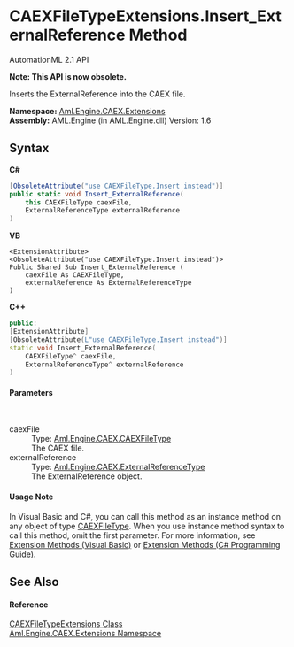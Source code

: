 # CAEXFileTypeExtensions.Insert_ExternalReference Method 
AutomationML 2.1 API 

**Note: This API is now obsolete.**

Inserts the ExternalReference into the CAEX file.

**Namespace:**&nbsp;<a href="N_Aml_Engine_CAEX_Extensions">Aml.Engine.CAEX.Extensions</a><br />**Assembly:**&nbsp;AML.Engine (in AML.Engine.dll) Version: 1.6

## Syntax

**C#**<br />
``` C#
[ObsoleteAttribute("use CAEXFileType.Insert instead")]
public static void Insert_ExternalReference(
	this CAEXFileType caexFile,
	ExternalReferenceType externalReference
)
```

**VB**<br />
``` VB
<ExtensionAttribute>
<ObsoleteAttribute("use CAEXFileType.Insert instead")>
Public Shared Sub Insert_ExternalReference ( 
	caexFile As CAEXFileType,
	externalReference As ExternalReferenceType
)
```

**C++**<br />
``` C++
public:
[ExtensionAttribute]
[ObsoleteAttribute(L"use CAEXFileType.Insert instead")]
static void Insert_ExternalReference(
	CAEXFileType^ caexFile, 
	ExternalReferenceType^ externalReference
)
```


#### Parameters
&nbsp;<dl><dt>caexFile</dt><dd>Type: <a href="T_Aml_Engine_CAEX_CAEXFileType">Aml.Engine.CAEX.CAEXFileType</a><br />The CAEX file.</dd><dt>externalReference</dt><dd>Type: <a href="T_Aml_Engine_CAEX_ExternalReferenceType">Aml.Engine.CAEX.ExternalReferenceType</a><br />The ExternalReference object.</dd></dl>

#### Usage Note
In Visual Basic and C#, you can call this method as an instance method on any object of type <a href="T_Aml_Engine_CAEX_CAEXFileType">CAEXFileType</a>. When you use instance method syntax to call this method, omit the first parameter. For more information, see <a href="https://docs.microsoft.com/dotnet/visual-basic/programming-guide/language-features/procedures/extension-methods" target="_blank" rel="noopener noreferrer">Extension Methods (Visual Basic)</a> or <a href="https://docs.microsoft.com/dotnet/csharp/programming-guide/classes-and-structs/extension-methods" target="_blank" rel="noopener noreferrer">Extension Methods (C# Programming Guide)</a>.

## See Also


#### Reference
<a href="T_Aml_Engine_CAEX_Extensions_CAEXFileTypeExtensions">CAEXFileTypeExtensions Class</a><br /><a href="N_Aml_Engine_CAEX_Extensions">Aml.Engine.CAEX.Extensions Namespace</a><br />